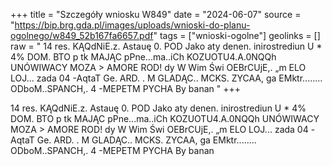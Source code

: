 +++
title = "Szczegóły wniosku W849"
date = "2024-06-07"
source = "https://bip.brg.gda.pl/images/uploads/wnioski-do-planu-ogolnego/w849_52b167fa6657.pdf"
tags = ["wnioski-ogolne"]
geolinks = []
raw = "   14 res. KĄQdNiE.z. Astauę 0. POD Jako aty denen. inirostrediun U * 4% DOM. BTO p tk MAJĄC pPne...ma..iCh KOZUOTU4.A.0NQQh UNÓWIWACY MOZA > AMORE ROD! dy W Wim Świ OEBrCUjE,. „m ELO LOJ... zada 04 -AqtaT Ge. ARD. . M GLADĄC.. MCKS. ZYCAA, ga EMktr........ ODboM..SPANCH,. 4 -MEPETM PYCHA By banan "
+++

  
14 res. KĄQdNiE.z. Astauę 0. POD Jako aty denen. inirostrediun
U * 4%
DOM. BTO p tk MAJĄC pPne...ma..iCh KOZUOTU4.A.0NQQh
UNÓWIWACY MOZA > AMORE
ROD! dy W Wim Świ OEBrCUjE,. „m ELO LOJ...
zada 04 -AqtaT Ge. ARD. . M GLADĄC.. MCKS. ZYCAA, ga EMktr........
ODboM..SPANCH,. 4 -MEPETM PYCHA By banan



